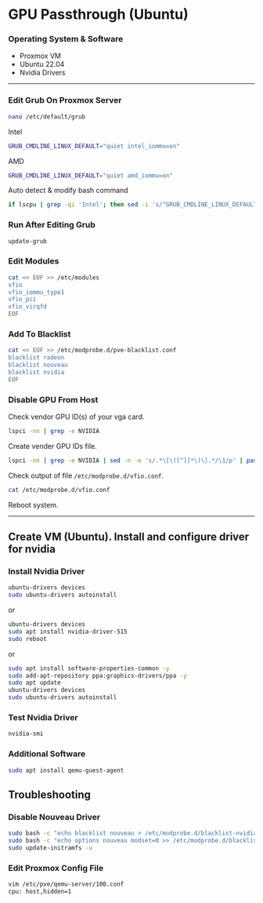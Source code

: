# GPU Passthrough (Ubuntu)

### Operating System & Software
- Proxmox VM
- Ubuntu 22.04
- Nvidia Drivers

---

### Edit Grub On Proxmox Server
```bash
nano /etc/default/grub
```
Intel
```bash
GRUB_CMDLINE_LINUX_DEFAULT="quiet intel_iommu=on"
```
AMD
```bash
GRUB_CMDLINE_LINUX_DEFAULT="quiet amd_iommu=on"
```
Auto detect & modify bash command
```bash
if lscpu | grep -qi 'Intel'; then sed -i 's/^GRUB_CMDLINE_LINUX_DEFAULT=.*/GRUB_CMDLINE_LINUX_DEFAULT="quiet intel_iommu=on"/' /etc/default/grub; elif lscpu | grep -qi 'AMD'; then sed -i 's/^GRUB_CMDLINE_LINUX_DEFAULT=.*/GRUB_CMDLINE_LINUX_DEFAULT="quiet amd_iommu=on"/' /etc/default/grub; else echo "Unknown CPU vendor"; fi
```

### Run After Editing Grub
```bash
update-grub
```

### Edit Modules
```bash
cat << EOF >> /etc/modules
vfio
vfio_iommu_type1
vfio_pci
vfio_virqfd
EOF
```

### Add To Blacklist
```bash
cat << EOF >> /etc/modprobe.d/pve-blacklist.conf
blacklist radeon
blacklist nouveau
blacklist nvidia
EOF
```

### Disable GPU From Host
Check vendor GPU ID(s) of your vga card.
```bash
lspci -nn | grep -e NVIDIA
```
Create vender GPU IDs file.
```bash
lspci -nn | grep -e NVIDIA | sed -n -e 's/.*\[\([^]]*\)\].*/\1/p' | paste -s -d, | sed 's/.*/options vfio-pci ids=& disable_vga=1/' > /etc/modprobe.d/vfio.conf
```
Check output of file ```/etc/modprobe.d/vfio.conf```.
```bash
cat /etc/modprobe.d/vfio.conf
```
Reboot system.

---

## Create VM (Ubuntu). Install and configure driver for nvidia

### Install Nvidia Driver
```bash
ubuntu-drivers devices
sudo ubuntu-drivers autoinstall
```
or
```bash
ubuntu-drivers devices
sudo apt install nvidia-driver-515
sudo reboot
```
or
```bash
sudo apt install software-properties-common -y
sudo add-apt-repository ppa:graphics-drivers/ppa -y
sudo apt update
ubuntu-drivers devices
sudo ubuntu-drivers autoinstall
```

### Test Nvidia Driver
```bash
nvidia-smi
```

### Additional Software
```bash
sudo apt install qemu-guest-agent
```

## Troubleshooting

### Disable Nouveau Driver
```bash
sudo bash -c "echo blacklist nouveau > /etc/modprobe.d/blacklist-nvidia-nouveau.conf"
sudo bash -c "echo options nouveau modset=0 >> /etc/modprobe.d/blacklist-nvidia-nouveau.conf"
sudo update-initramfs -u
```
### Edit Proxmox Config File
```bash
vim /etc/pve/qemu-server/100.conf
cpu: host,hidden=1
```
